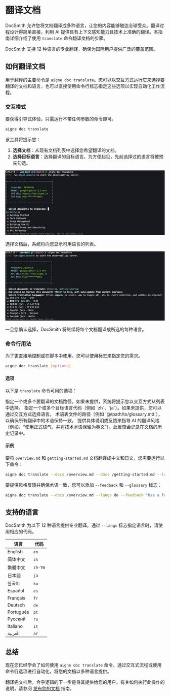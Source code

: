 # 翻译文档

DocSmith 允许您将文档翻译成多种语言，让您的内容能够触达全球受众。翻译过程设计得简单直接，利用 AI 提供具有上下文感知能力且技术上准确的翻译。本指南详细介绍了使用 `translate` 命令翻译文档的步骤。

DocSmith 支持 12 种语言的专业翻译，确保为国际用户提供广泛的覆盖范围。

## 如何翻译文档

用于翻译的主要命令是 `aigne doc translate`。您可以以交互方式运行它来选择要翻译的文档和语言，也可以直接使用命令行标志指定这些选项以实现自动化工作流程。

### 交互模式

要获得引导式体验，只需运行不带任何参数的命令即可。

```bash
aigne doc translate
```

该工具将提示您：
1.  **选择文档**：从现有文档列表中选择您希望翻译的文档。
2.  **选择目标语言**：选择翻译的目标语言。为方便起见，先前选择过的语言将被预先勾选。

![执行 translate 命令](../assets/screenshots/doc-translate.png)

选择文档后，系统将向您显示可用语言的列表。

![选择翻译语言](../assets/screenshots/doc-translate-langs.png)

一旦您确认选择，DocSmith 将继续将每个文档翻译成所选的每种语言。

### 命令行用法

为了更直接地控制或在脚本中使用，您可以使用标志来指定您的需求。

```bash
aigne doc translate [options]
```

#### 选项

以下是 `translate` 命令可用的选项：

<x-field-group>
  <x-field data-name="--docs" data-type="array" data-required="false">
    <x-field-desc markdown>指定一个或多个要翻译的文档路径。如果未提供，系统将提示您以交互方式从列表中选择。</x-field-desc>
  </x-field>
  <x-field data-name="--langs" data-type="array" data-required="false">
    <x-field-desc markdown>指定一个或多个目标语言代码（例如 `zh`、`ja`）。如果未提供，您可以通过交互方式选择语言。</x-field-desc>
  </x-field>
  <x-field data-name="--glossary" data-type="string" data-required="false">
    <x-field-desc markdown>术语表文件的路径（例如 `@/path/to/glossary.md`），以确保所有翻译中的术语保持一致。</x-field-desc>
  </x-field>
  <x-field data-name="--feedback" data-type="string" data-required="false">
    <x-field-desc markdown>提供具体说明或反馈来指导 AI 的翻译风格（例如，“使用正式语气，并将技术术语保留为英文”）。此反馈会记录在文档的历史记录中。</x-field-desc>
  </x-field>
</x-field-group>

#### 示例

要将 `overview.md` 和 `getting-started.md` 文档翻译成中文和日文，您需要运行以下命令：

```bash
aigne doc translate --docs /overview.md --docs /getting-started.md --langs zh ja
```

要提供风格反馈并确保术语一致，您可以添加 `--feedback` 和 `--glossary` 标志：

```bash
aigne doc translate --docs /overview.md --langs de --feedback "Use a formal tone" --glossary @/path/to/glossary.md
```

## 支持的语言

DocSmith 为以下 12 种语言提供专业翻译。通过 `--langs` 标志指定语言时，请使用相应的代码。

| 语言 | 代码 |
|---|---|
| English | `en` |
| 简体中文 | `zh` |
| 繁體中文 | `zh-TW` |
| 日本語 | `ja` |
| 한국어 | `ko` |
| Español | `es` |
| Français | `fr` |
| Deutsch | `de` |
| Português | `pt` |
| Русский | `ru` |
| Italiano | `it` |
| العربية | `ar` |

## 总结

现在您已经学会了如何使用 `aigne doc translate` 命令，通过交互式流程或使用命令行选项进行自动化，将您的文档以多种语言提供。

翻译完文档后，合乎逻辑的下一步是将其提供给您的用户。有关如何执行此操作的说明，请参阅 [发布您的文档](./guides-publishing-your-docs.md) 指南。